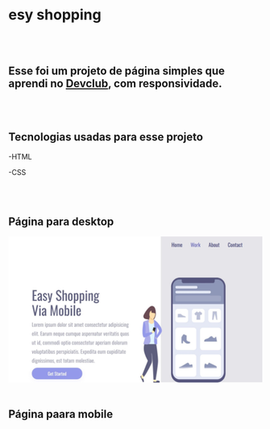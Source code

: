 <h1>esy shopping</h1>
<br>
<br>

<h2>Esse foi um projeto de página simples que aprendi no <a href="https://rodolfomori.com.br/devclub">Devclub</a>, com responsividade.</h2>
<br>
<br>

<h2>Tecnologias usadas para esse projeto</h2>
<p>-HTML</p>
<p>-CSS</p>
<br>
<br>

<h2>Página para desktop</h2>
<img src="https://github.com/ian024/easy-shopping/blob/main/assets/desktop.jpg?raw=true" />
<br>
<br>

<h2>Página paara mobile</h2>
<img src=" "
